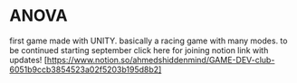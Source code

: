 # ANOVA
first game made with UNITY. basically a racing game with many modes.
to be continued starting september
click here for joining notion link with updates! [https://www.notion.so/ahmedshiddenmind/GAME-DEV-club-6051b9ccb3854523a02f5203b195d8b2]
